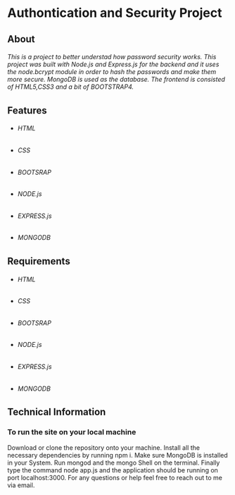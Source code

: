 # Authontication and Security Project

## About
###### This is a project to better understad how password security works. This project was built with Node.js and Express.js for the backend and it uses the node.bcrypt module in order to hash the passwords and make them more secure. MongoDB is used as the database. The frontend is consisted of HTML5,CSS3 and a bit of BOOTSTRAP4.

## Features
* ###### HTML
* ###### CSS
* ###### BOOTSRAP
* ###### NODE.js
* ###### EXPRESS.js
* ###### MONGODB


## Requirements
* ###### HTML
* ###### CSS
* ###### BOOTSRAP
* ###### NODE.js
* ###### EXPRESS.js
* ###### MONGODB

## Technical Information
### To run the site on your local machine

Download or clone the repository onto your machine. Install all the necessary dependencies by running npm i. Make sure MongoDB is installed in your System. Run mongod and the mongo Shell on the terminal. Finally type the command node app.js and the application should be running on port localhost:3000. For any questions or help feel free to reach out to me via email.